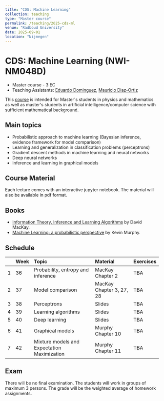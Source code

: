 ```yaml
---
title: "CDS: Machine Learning"
collection: teaching
type: "Master course"
permalink: /teaching/2025-cds-ml
venue: "Radboud University"
date: 2025-09-01
location: "Nijmegen"
---
```


# CDS: Machine Learning (NWI-NM048D)

  * Master course - 3 EC
  * Teaching Assistants: [Eduardo Dominguez](eduardo.dominguezvazquez@donders.ru.nl), [Mauricio Diaz-Ortiz](https://www.ru.nl/en/people/diaz-ortiz-jr-m)

This [course](https://ru.osiris-student.nl/onderwijscatalogus/extern/cursus?taal=en&cursuscode=NWI-NM048D&collegejaar=2025) is intended for Master's students in physics and mathematics as well as master's students in artificial intelligence/computer science with sufficient mathematical background.

## Main topics

* Probabilistic approach to machine learning (Bayesian inference, evidence framework for model comparison)
* Learning and generalization in classification problems (perceptrons)
* Gradient descent methods in machine learning and neural networks
* Deep neural networks
* Inference and learning in graphical models

## Course Material
Each lecture comes with an interactive jupyter notebook. The material will also be available in pdf format.

## Books
  * [Information Theory, Inference and Learning Algorithms](https://www.inference.org.uk/itprnn/book.pdf) by David MacKay.
  * [Machine Learning: a probabilistic perspective](https://probml.github.io/pml-book/book0.html) by Kevin Murphy.

## Schedule

| | Week | Topic | Material | Exercises |
| :--- | :--- | :--- | :--- | :--- |
| 1 | 36 | Probability, entropy and inference | MacKay Chapter 2 | TBA |
| 2 | 37 | Model comparison | MacKay Chapter 3, 27, 28 | TBA |
| 3 | 38 | Perceptrons | Slides | TBA |
| 4 | 39 | Learning algorithms | Slides | TBA |
| 5 | 40 | Deep learning | Slides | TBA |
| 6 | 41 | Graphical models | Murphy Chapter 10 | TBA |
| 7 | 42 | Mixture models and Expectation Maximization | Murphy Chapter 11 | TBA |

## Exam

There will be no final examination. The students will work in groups of maximum 3 persons. The grade will be the weighted average of homework assignments.